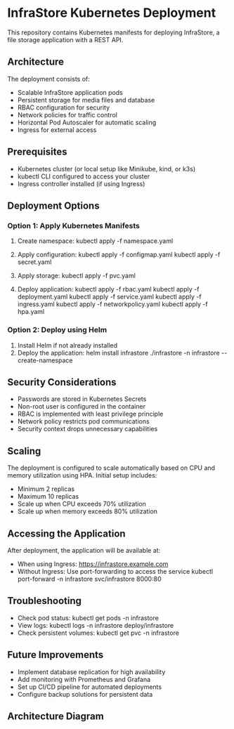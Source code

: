 # InfraStore Kubernetes Deployment

This repository contains Kubernetes manifests for deploying InfraStore, a file storage application with a REST API.

## Architecture

The deployment consists of:
- Scalable InfraStore application pods
- Persistent storage for media files and database
- RBAC configuration for security
- Network policies for traffic control
- Horizontal Pod Autoscaler for automatic scaling
- Ingress for external access

## Prerequisites

- Kubernetes cluster (or local setup like Minikube, kind, or k3s)
- kubectl CLI configured to access your cluster
- Ingress controller installed (if using Ingress)

## Deployment Options

### Option 1: Apply Kubernetes Manifests

1. Create namespace:
kubectl apply -f namespace.yaml

2. Apply configuration:
kubectl apply -f configmap.yaml
kubectl apply -f secret.yaml

3. Apply storage:
kubectl apply -f pvc.yaml

4. Deploy application:
kubectl apply -f rbac.yaml
kubectl apply -f deployment.yaml
kubectl apply -f service.yaml
kubectl apply -f ingress.yaml
kubectl apply -f networkpolicy.yaml
kubectl apply -f hpa.yaml

### Option 2: Deploy using Helm

1. Install Helm if not already installed
2. Deploy the application:
helm install infrastore ./infrastore -n infrastore --create-namespace

## Security Considerations

- Passwords are stored in Kubernetes Secrets
- Non-root user is configured in the container
- RBAC is implemented with least privilege principle
- Network policy restricts pod communications
- Security context drops unnecessary capabilities

## Scaling

The deployment is configured to scale automatically based on CPU and memory utilization using HPA. Initial setup includes:
- Minimum 2 replicas
- Maximum 10 replicas
- Scale up when CPU exceeds 70% utilization
- Scale up when memory exceeds 80% utilization

## Accessing the Application

After deployment, the application will be available at:
- When using Ingress: https://infrastore.example.com
- Without Ingress: Use port-forwarding to access the service
kubectl port-forward -n infrastore svc/infrastore 8000:80

## Troubleshooting

- Check pod status:
kubectl get pods -n infrastore
- View logs:
kubectl logs -n infrastore deploy/infrastore
- Check persistent volumes:
kubectl get pvc -n infrastore

## Future Improvements

- Implement database replication for high availability
- Add monitoring with Prometheus and Grafana
- Set up CI/CD pipeline for automated deployments
- Configure backup solutions for persistent data

## Architecture Diagram

